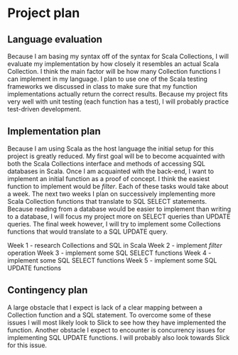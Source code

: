 # Project plan

## Language evaluation
Because I am basing my syntax off of the syntax for Scala Collections, I will 
evaluate my implementation by how closely it resembles an actual Scala 
Collection. I think the main factor will be how many Collection functions I can
implement in my language. I plan to use one of the Scala testing frameworks we
discussed in class to make sure that my function implementations actually return
the correct results. Because my project fits very well with unit testing (each
function has a test), I will probably practice test-driven development. 

## Implementation plan
Because I am using Scala as the host language the initial setup for this project
is greatly reduced. My first goal will be to become acquainted with both the 
Scala Collections interface and methods of accessing SQL databases in Scala. 
Once I am acquainted with the back-end, I want to implement an initial function 
as a proof of concept. I think the easiest function to implement would be 
_filter_. Each of these tasks would take about a week. The next two weeks I
plan on successively implementing more Scala Collection functions that translate
to SQL SELECT statements. Because reading from a database would be easier to 
implement than writing to a database, I will focus my project more on SELECT
queries than UPDATE queries. The final week however, I will try to implement
some Collections functions that would translate to a SQL UPDATE query. 

Week 1 - research Collections and SQL in Scala
Week 2 - implement _filter_ operation
Week 3 - implement some SQL SELECT functions
Week 4 - implement some SQL SELECT functions
Week 5 - implement some SQL UPDATE functions

## Contingency plan
A large obstacle that I expect is lack of a clear mapping between a Collection
function and a SQL statement. To overcome some of these issues I will most
likely look to Slick to see how they have implemented the function. Another 
obstacle I expect to encounter is concurrency issues for implementing SQL UPDATE
functions. I will probably also look towards Slick for this issue. 


